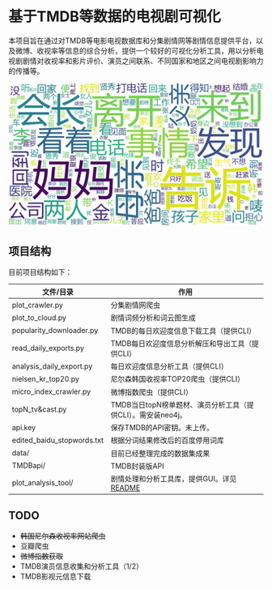 # 基于TMDB等数据的电视剧可视化

本项目旨在通过对TMDB等电影电视数据库和分集剧情网等剧情信息提供平台，以及微博、收视率等信息的综合分析，提供一个较好的可视化分析工具，用以分析电视剧剧情对收视率和影片评价、演员之间联系、不同国家和地区之间电视剧影响力的传播等。

![韩剧剧情高频词](img/wc.jpg)

## 项目结构

目前项目结构如下：

| 文件/目录                  | 作用                                                         |
| -------------------------- | ------------------------------------------------------------ |
| plot_crawler.py            | 分集剧情网爬虫                                               |
| plot_to_cloud.py           | 剧情词频分析和词云图生成                                     |
| popularity_downloader.py   | TMDB的每日欢迎度信息下载工具（提供CLI）                      |
| read_daily_exports.py      | TMDB每日欢迎度信息分析解压和导出工具（提供CLI）              |
| analysis_daily_export.py   | 每日欢迎度信息分析工具（提供CLI）                            |
| nielsen_kr_top20.py        | 尼尔森韩国收视率TOP20爬虫（提供CLI）                         |
| micro_index_crawler.py     | 微博指数爬虫（提供CLI）                                      |
| topN_tv&cast.py            | TMDB当日topN榜单题材、演员分析工具（提供CLI）。需安装neo4j。 |
| api.key                    | 保存TMDB的API密钥。未上传。                                  |
| edited_baidu_stopwords.txt | 根据分词结果修改后的百度停用词库                             |
| data/                      | 目前已经整理完成的数据集成果                                 |
| TMDBapi/                   | TMDB封装版API                                                |
| plot_analysis_tool/        | 剧情处理和分析工具库，提供GUI。详见[README](plot_analysis_tool/README.md) |

## TODO

- ~~韩国尼尔森收视率网站爬虫~~
- 豆瓣爬虫
- ~~微博指数获取~~
- TMDB演员信息收集和分析工具（1/2）
- TMDB影视元信息下载

